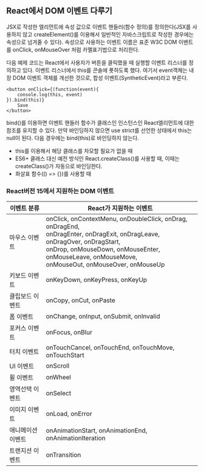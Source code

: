 ## React에서 DOM 이벤트 다루기

JSX로 작성한 엘리먼트에 속성 값으로 이벤트 핸들러(함수 정의)를 정의한다(JSX를 사용하지 않고 createElement()를 이용해서 일반적인 자바스크립트로 작성한 경우에는 속성으로 넘겨줄 수 있다). 속성으로 사용하는 이벤트 이름은 표준 W3C DOM 이벤트를 onClick, onMouseOver 처럼 카멜표기법으로 처리한다.

다음 예제 코드는 React에서 사용자가 버튼을 클릭했을 때 실행할 이벤트 리스너를 정의하고 있다. 이벤트 리스너에서 this를 콘솔에 푯하도록 했다. 여기서 event객체는 내장 DOM 이벤트 객체를 개선한 것으로, 합성 이벤트(SyntheticEvent)라고 부른다. 

```
<button onClick={(function(event){
    console.log(this, event)
}).bind(this)}
    Save
</button>
```

bind()를 이용하면 이벤트 핸들러 함수가 클래스인 인스턴스인 React엘리먼트에 대한 참조를 유지할 수 있다. 만약 바인딩하지 않으면 use strict를 선언한 상태에서 this는 null이 된다. 다음 경우에는 bind(this)로 바인딩하지 않는다.
- this를 이용해서 해당 클래스를 차모할 필요가 없을 때
- ES6+ 클래스 대신 예전 방식인 React.createClass()를 사용할 때, 이때는 createClass()가 자동으로 바인딩한다.
- 화살표 함수(() => {})를 사용할 때

### React버전 15에서 지원하는 DOM 이벤트
|이벤트 분류|React가 지원하는 이벤트|
|---|---|
|마우스 이벤트| onClick, onContextMenu, onDoubleClick, onDrag, onDragEnd,<br> onDragEnter, onDragExit, onDragLeave, onDragOver, onDragStart, <br>onDrop, onMouseDown, onMouseEnter, onMouseLeave, onMouseMove, <br>onMouseOut, onMouseOver, onMouseUp
|키보드 이벤트| onKeyDown, onKeyPress, onKeyUp|
|클립보드 이벤트| onCopy, onCut, onPaste|
|폼 이벤트|onChange, onInput, onSubmit, onInvalid|
|포커스 이벤트|onFocus, onBlur|
|터치 이벤트|onTouchCancel, onTouchEnd, onTouchMove, onTouchStart|
|UI 이벤트|onScroll|
|휠 이벤트|onWheel|
|영역선택 이벤트|onSelect|
|이미지 이벤트|onLoad, onError|
|애니메이션 이벤트|onAnimationStart, onAnimationEnd, onAnimationIteration|
|트랜지션 이벤트|onTransition|
